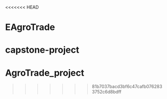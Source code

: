 <<<<<<< HEAD
# EAgroTrade
capstone-project
=======
# AgroTrade_project
>>>>>>> 81b7037bacd3bf6c47cafb0762833752c6d8bdff
